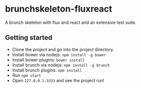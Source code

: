 brunchskeleton-fluxreact
========================

A brunch skeleton with flux and react and an extensive test suite.


## Getting started
* Clone the project and go into the project directory.
* Install bower via nodejs: `npm install -g bower`
* Install bower plugins: `bower install`
* Install brunch via nodejs: `npm install -g brunch`
* Install brunch plugins: `npm install`
* Run `npm start`
* Open `127.0.0.1:3333` and see the project run!
